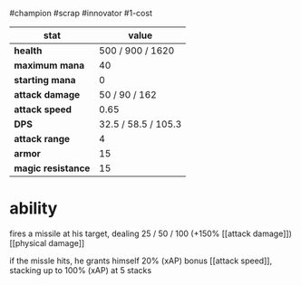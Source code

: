 #champion
#scrap
#innovator
#1-cost

| stat | value |
|---|---|
| **health** | 500 / 900 / 1620 |
| **maximum mana** | 40 |
| **starting mana** | 0 |
| **attack damage** | 50 / 90 / 162 |
| **attack speed** | 0.65 |
| **DPS** | 32.5 / 58.5 / 105.3 | 
| **attack range** | 4 |
| **armor** | 15 |
| **magic resistance** | 15 |

# ability
fires a missile at his target, dealing 25 / 50 / 100 (+150% [[attack damage]]) [[physical damage]]

if the missle hits, he grants himself 20% (xAP) bonus [[attack speed]], stacking up to 100% (xAP) at 5 stacks